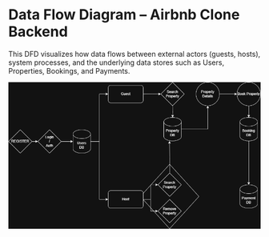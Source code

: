 # Data Flow Diagram – Airbnb Clone Backend

This DFD visualizes how data flows between external actors (guests, hosts), system processes, and the underlying data stores such as Users, Properties, Bookings, and Payments.

![Data Flow](./data-flow.png)
